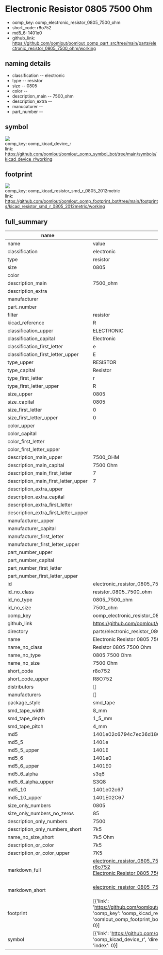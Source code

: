 # Electronic Resistor 0805 7500 Ohm

  
* oomp_key: oomp_electronic_resistor_0805_7500_ohm 
* short_code: r8o752
* md5_6: 1401e0  
* github_link: https://github.com/oomlout/oomlout_oomp_part_src/tree/main/parts/electronic_resistor_0805_7500_ohm/working  
## naming details
* classification -- electronic
* type -- resistor
* size -- 0805
* color -- 
* description_main -- 7500_ohm
* description_extra -- 
* manucaturer -- 
* part_number -- 



## symbol

![](symbol/{index}/working/working_600.png)  
oomp_key: oomp_kicad_device_r  
link: https://github.com/oomlout/oomlout_oomp_symbol_bot/tree/main/symbols/kicad_device_r/working  

## footprint

![](footprint/{index}/working/working_600.png)  
oomp_key: oomp_kicad_resistor_smd_r_0805_2012metric  
link: https://github.com/oomlout/oomlout_oomp_footprint_bot/tree/main/footprints/kicad_resistor_smd_r_0805_2012metric/working  

## full_summary
| name | value | 
| --- | --- | 
| name | value | 
| classification | electronic | 
| type | resistor | 
| size | 0805 | 
| color |  | 
| description_main | 7500_ohm | 
| description_extra |  | 
| manufacturer |  | 
| part_number |  | 
| filter | resistor | 
| kicad_reference | R | 
| classification_upper | ELECTRONIC | 
| classification_capital | Electronic | 
| classification_first_letter | e | 
| classification_first_letter_upper | E | 
| type_upper | RESISTOR | 
| type_capital | Resistor | 
| type_first_letter | r | 
| type_first_letter_upper | R | 
| size_upper | 0805 | 
| size_capital | 0805 | 
| size_first_letter | 0 | 
| size_first_letter_upper | 0 | 
| color_upper |  | 
| color_capital |  | 
| color_first_letter |  | 
| color_first_letter_upper |  | 
| description_main_upper | 7500_OHM | 
| description_main_capital | 7500 Ohm | 
| description_main_first_letter | 7 | 
| description_main_first_letter_upper | 7 | 
| description_extra_upper |  | 
| description_extra_capital |  | 
| description_extra_first_letter |  | 
| description_extra_first_letter_upper |  | 
| manufacturer_upper |  | 
| manufacturer_capital |  | 
| manufacturer_first_letter |  | 
| manufacturer_first_letter_upper |  | 
| part_number_upper |  | 
| part_number_capital |  | 
| part_number_first_letter |  | 
| part_number_first_letter_upper |  | 
| id | electronic_resistor_0805_7500_ohm | 
| id_no_class | resistor_0805_7500_ohm | 
| id_no_type | 0805_7500_ohm | 
| id_no_size | 7500_ohm | 
| oomp_key | oomp_electronic_resistor_0805_7500_ohm | 
| github_link | https://github.com/oomlout/oomlout_oomp_part_src/tree/main/parts/electronic_resistor_0805_7500_ohm/working | 
| directory | parts/electronic_resistor_0805_7500_ohm | 
| name | Electronic Resistor 0805 7500 Ohm | 
| name_no_class | Resistor 0805 7500 Ohm | 
| name_no_type | 0805 7500 Ohm | 
| name_no_size | 7500 Ohm | 
| short_code | r8o752 | 
| short_code_upper | R8O752 | 
| distributors | [] | 
| manufacturers | [] | 
| package_style | smd_tape | 
| smd_tape_width | 8_mm | 
| smd_tape_depth | 1_5_mm | 
| smd_tape_pitch | 4_mm | 
| md5 | 1401e02c6794c7ec36d186f1b5a085b3 | 
| md5_5 | 1401e | 
| md5_5_upper | 1401E | 
| md5_6 | 1401e0 | 
| md5_6_upper | 1401E0 | 
| md5_6_alpha | s3q8 | 
| md5_6_alpha_upper | S3Q8 | 
| md5_10 | 1401e02c67 | 
| md5_10_upper | 1401E02C67 | 
| size_only_numbers | 0805 | 
| size_only_numbers_no_zeros | 85 | 
| description_only_numbers | 7500 | 
| description_only_numbers_short | 7k5 | 
| name_no_size_short | 7k5 Ohm | 
| description_or_color | 7k5 | 
| description_or_color_upper | 7K5 | 
| markdown_full | [electronic_resistor_0805_7500_ohm](https://github.com/oomlout/oomlout_oomp_part_src/tree/main/parts/electronic_resistor_0805_7500_ohm/working)<br>[r8o752](https://github.com/oomlout/oomlout_oomp_part_src/tree/main/parts/electronic_resistor_0805_7500_ohm/working)<br>[Electronic Resistor 0805 7500 Ohm](https://github.com/oomlout/oomlout_oomp_part_src/tree/main/parts/electronic_resistor_0805_7500_ohm/working)<br><br> | 
| markdown_short | [electronic_resistor_0805_7500_ohm](https://github.com/oomlout/oomlout_oomp_part_src/tree/main/parts/electronic_resistor_0805_7500_ohm/working)<br><br> | 
| footprint | [{'link': 'https://github.com/oomlout/oomlout_oomp_footprint_bot/tree/main/foootprntss/kicad_resistor_smd_r_0805_2012metric', 'oomp_key': 'oomp_kicad_resistor_smd_r_0805_2012metric', 'directory': 'oomlout_oomp_footprint_bot/footprints/kicad_resistor_smd_r_0805_2012metric//working/working.kicad_mod', 'index': 0}] | 
| symbol | [{'link': 'https://github.com/oomlout/oomlout_oomp_symbol_bot/tree/main/symbols/kicad_device_r', 'oomp_key': 'oomp_kicad_device_r', 'directory': 'oomlout_oomp_symbol_bot/symbols/kicad_device_r//working/working.kicad_sym', 'index': 0}] | 
